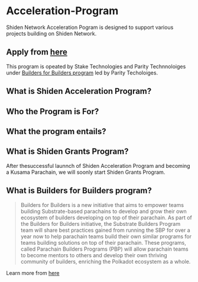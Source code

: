 # Acceleration-Program
Shiden Network Acceleration Pogram is designed to support various projects building on Shiden Network. 

## Apply from [here]()

This program is opeated by Stake Technologies and Parity Technnoloiges under [Builders for Builders program](https://www.parity.io/substrate-builders-program-update-builders-for-builders/) led by Parity Techoloiges.

## What is Shiden Acceleration Program?


## Who the Program is For?

## What the program entails?


## What is Shiden Grants Program?
After thesuccessful launnch of Shiden Acceleration Program and becoming a Kusama Parachain, we will soonly start Shiden Grants Program.

## What is Builders for Builders program?
>Builders for Builders is a new initiative that aims to empower teams building Substrate-based parachains to develop and grow their own ecosystem of builders developing on top of their parachain. As part of the Builders for Builders initiative, the Substrate Builders Program team will share best practices gained from running the SBP for over a year now to help parachain teams build their own similar programs for teams building solutions on top of their parachain. These programs, called Parachain Builders Programs (PBP) will allow parachain teams to become mentors to others and develop their own thriving community of builders, enriching the Polkadot ecosystem as a whole. 

Learn more from [here](https://www.parity.io/substrate-builders-program-update-builders-for-builders/)